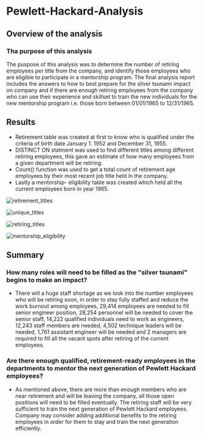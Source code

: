 # Pewlett-Hackard-Analysis
## Overview of the analysis 
### Tha purpose of this analysis 
The puspose of this analysis was to determine the number of retiring employees per title from the company, and identify those employees who are eligible to participate in a mentorship program. The final analysis report includes the answers to how to best prepare for the silver tsunami impact on company and if there are enough retiring employees from the company who can use their experience and skillset to train the new individuals for the new mentorship program i.e. those born between 01/01/1965 to 12/31/1965. 

## Results 
- Retirement table was created at first to know who is qualified under the criteria of birth date January 1. 1952 and December 31, 1955. 
- DISTINCT ON statment was used to find different titles among different retiring employees, this gave an estimate of how many employees from a given department will be retiring. 
- Count() function was used to get a total count of retirement age employees by their most recent job title held in the company. 
- Lastly a mentorship- eligibility table was created which held all the current employees born in year 1965. 

![retirement_titles](https://user-images.githubusercontent.com/95098281/153776052-15897397-0df1-4bef-a08e-70df6b960757.png)

![unique_titles](https://user-images.githubusercontent.com/95098281/153776060-717c8505-f1f9-4c78-8008-531ef5e6c99d.png)

![retiring_titles](https://user-images.githubusercontent.com/95098281/153776068-85c5c882-7320-4335-a13a-8dfda71dc491.png)

![mentorship_eligibility](https://user-images.githubusercontent.com/95098281/153776070-747af74a-9a68-4bf1-b6d6-809a37fc043d.png)


## Summary 
### How many roles will need to be filled as the "silver tsunami" begins to make an impact?
- There will a huge staff shortage as we look into the number employees who will be retiring soon, in order to stay fully staffed and reduce the work burnout among employees, 29,414 employees are needed to fill senior engineer position, 28,254 personnel will be needed to cover the senior staff, 14,222 qualified individuals need to work as engineers, 12,243 staff members are needed, 4,502 technique leaders will be needed, 1,761 assistant engineer will be needed and 2 managers are required to fill all the vacant spots after retiring of the current employees. 
### Are there enough qualified, retirement-ready employees in the departments to mentor the next generation of Pewlett Hackard employees?
- As mentioned above, there are more than enough members who are near retirement and will be leaving the company, all those open positions will need to be filled eventually. The retiring staff will be very sufficient to train the next generation of Pewlett Hackard employees. Company may consider adding additional benefits to the retiring employees in order for them to stay and train the next generation efficiently. 
